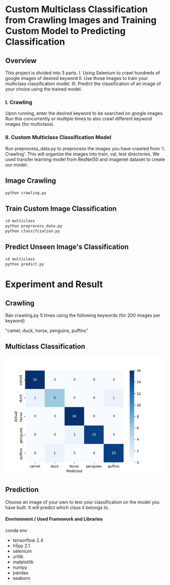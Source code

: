 ﻿# Custom Multiclass Classification from Crawling Images and Training Custom Model to Predicting Classification 

## Overview
This project is divided into 3 parts.
I. Using Selenium to crawl hundreds of google images of desired keyword 
II. Use those images to train your multiclass classification model. 
III. Predict the classification of an image of your choice using the trained model.


### I. Crawling
Upon running, enter the desired keyword to be searched on google images.
Run this concurrently or multiple times to also crawl different keyword images (for multiclass).



### II. Custom Multiclass Classification Model
Run preprocess_data.py to preprocess the images you have crawled from 'I. Crawling'.
This will organize the images into train, val, test directories. We used transfer learning model from ResNet50 and
imagenet dataset to create our model.



## Image Crawling

```
python crawling.py
```

## Train Custom Image Classification 

```
cd multiclass
python preprocess_data.py
python classifciation.py
```

## Predict Unseen Image's Classification 

```
cd multiclass
python predict.py
```


# Experiment and Result

## Crawling
Ran crawling.py 5 times using the following keywords (for 200 images per keyword)

"camel, duck, horse, penguins, puffins"

## Multiclass Classification
  <img src="/result.png" width="500" title="Confusion Matrix">


## Prediction
Choose an image of your own to test your classification on the model you have built. It will predict which class it belongs to.



#### Envrionment / Used Framework and Libraries
conda env

- tensorflow 2.4
- h5py 2.1 
- selenium 
- urllib
- matplotlib
- numpy
- pandas
- seaborn
